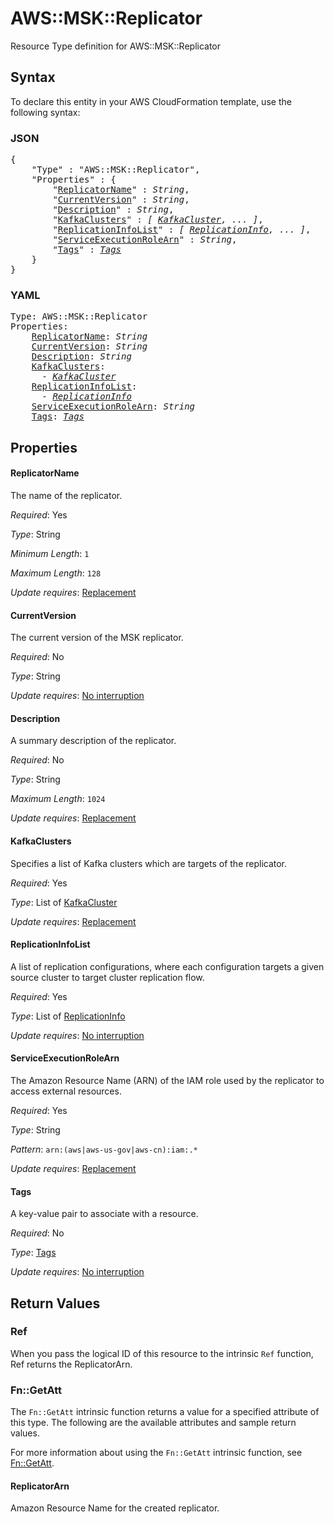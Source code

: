 # AWS::MSK::Replicator

Resource Type definition for AWS::MSK::Replicator

## Syntax

To declare this entity in your AWS CloudFormation template, use the following syntax:

### JSON

<pre>
{
    "Type" : "AWS::MSK::Replicator",
    "Properties" : {
        "<a href="#replicatorname" title="ReplicatorName">ReplicatorName</a>" : <i>String</i>,
        "<a href="#currentversion" title="CurrentVersion">CurrentVersion</a>" : <i>String</i>,
        "<a href="#description" title="Description">Description</a>" : <i>String</i>,
        "<a href="#kafkaclusters" title="KafkaClusters">KafkaClusters</a>" : <i>[ <a href="kafkacluster.md">KafkaCluster</a>, ... ]</i>,
        "<a href="#replicationinfolist" title="ReplicationInfoList">ReplicationInfoList</a>" : <i>[ <a href="replicationinfo.md">ReplicationInfo</a>, ... ]</i>,
        "<a href="#serviceexecutionrolearn" title="ServiceExecutionRoleArn">ServiceExecutionRoleArn</a>" : <i>String</i>,
        "<a href="#tags" title="Tags">Tags</a>" : <i><a href="tags.md">Tags</a></i>
    }
}
</pre>

### YAML

<pre>
Type: AWS::MSK::Replicator
Properties:
    <a href="#replicatorname" title="ReplicatorName">ReplicatorName</a>: <i>String</i>
    <a href="#currentversion" title="CurrentVersion">CurrentVersion</a>: <i>String</i>
    <a href="#description" title="Description">Description</a>: <i>String</i>
    <a href="#kafkaclusters" title="KafkaClusters">KafkaClusters</a>: <i>
      - <a href="kafkacluster.md">KafkaCluster</a></i>
    <a href="#replicationinfolist" title="ReplicationInfoList">ReplicationInfoList</a>: <i>
      - <a href="replicationinfo.md">ReplicationInfo</a></i>
    <a href="#serviceexecutionrolearn" title="ServiceExecutionRoleArn">ServiceExecutionRoleArn</a>: <i>String</i>
    <a href="#tags" title="Tags">Tags</a>: <i><a href="tags.md">Tags</a></i>
</pre>

## Properties

#### ReplicatorName

The name of the replicator.

_Required_: Yes

_Type_: String

_Minimum Length_: <code>1</code>

_Maximum Length_: <code>128</code>

_Update requires_: [Replacement](https://docs.aws.amazon.com/AWSCloudFormation/latest/UserGuide/using-cfn-updating-stacks-update-behaviors.html#update-replacement)

#### CurrentVersion

The current version of the MSK replicator.

_Required_: No

_Type_: String

_Update requires_: [No interruption](https://docs.aws.amazon.com/AWSCloudFormation/latest/UserGuide/using-cfn-updating-stacks-update-behaviors.html#update-no-interrupt)

#### Description

A summary description of the replicator.

_Required_: No

_Type_: String

_Maximum Length_: <code>1024</code>

_Update requires_: [Replacement](https://docs.aws.amazon.com/AWSCloudFormation/latest/UserGuide/using-cfn-updating-stacks-update-behaviors.html#update-replacement)

#### KafkaClusters

Specifies a list of Kafka clusters which are targets of the replicator.

_Required_: Yes

_Type_: List of <a href="kafkacluster.md">KafkaCluster</a>

_Update requires_: [Replacement](https://docs.aws.amazon.com/AWSCloudFormation/latest/UserGuide/using-cfn-updating-stacks-update-behaviors.html#update-replacement)

#### ReplicationInfoList

A list of replication configurations, where each configuration targets a given source cluster to target cluster replication flow.

_Required_: Yes

_Type_: List of <a href="replicationinfo.md">ReplicationInfo</a>

_Update requires_: [No interruption](https://docs.aws.amazon.com/AWSCloudFormation/latest/UserGuide/using-cfn-updating-stacks-update-behaviors.html#update-no-interrupt)

#### ServiceExecutionRoleArn

The Amazon Resource Name (ARN) of the IAM role used by the replicator to access external resources.

_Required_: Yes

_Type_: String

_Pattern_: <code>arn:(aws|aws-us-gov|aws-cn):iam:.*</code>

_Update requires_: [Replacement](https://docs.aws.amazon.com/AWSCloudFormation/latest/UserGuide/using-cfn-updating-stacks-update-behaviors.html#update-replacement)

#### Tags

A key-value pair to associate with a resource.

_Required_: No

_Type_: <a href="tags.md">Tags</a>

_Update requires_: [No interruption](https://docs.aws.amazon.com/AWSCloudFormation/latest/UserGuide/using-cfn-updating-stacks-update-behaviors.html#update-no-interrupt)

## Return Values

### Ref

When you pass the logical ID of this resource to the intrinsic `Ref` function, Ref returns the ReplicatorArn.

### Fn::GetAtt

The `Fn::GetAtt` intrinsic function returns a value for a specified attribute of this type. The following are the available attributes and sample return values.

For more information about using the `Fn::GetAtt` intrinsic function, see [Fn::GetAtt](https://docs.aws.amazon.com/AWSCloudFormation/latest/UserGuide/intrinsic-function-reference-getatt.html).

#### ReplicatorArn

Amazon Resource Name for the created replicator.


